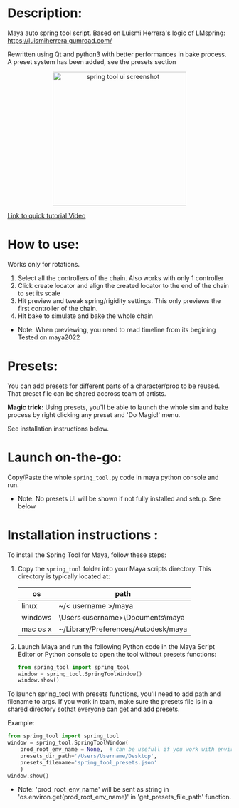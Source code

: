 # Description:
Maya auto spring tool script.
Based on Luismi Herrera's logic of LMspring:
https://luismiherrera.gumroad.com/

Rewritten using Qt and python3 with better performances in bake process.
A preset system has been added, see the presets section

<div style="text-align: center;">
    <img src="https://garcia-nicolas.com/wp-content/uploads/2024/03/spring_tool_screenshot.png" alt="spring tool ui screenshot" width="300"/>
</div>

[Link to quick tutorial Video](https://garcia-nicolas.com/wp-content/uploads/2024/03/spring_tool_tuto.mp4)

# How to use:
Works only for rotations.
1. Select all the controllers of the chain. Also works with only 1 controller
2. Click create locator and align the created locator
to the end of the chain to set its scale
3. Hit preview and tweak spring/rigidity settings. This only previews the
first controller of the chain.
4. Hit bake to simulate and bake the whole chain

- Note: When previewing, you need to read timeline from its begining
    Tested on maya2022

# Presets:
You can add presets for different parts of a character/prop to be reused.
That preset file can be shared accross team of artists.
<p><b>Magic trick:</b>
Using presets, you'll be able to launch the whole sim and bake process
by right clicking any preset and 'Do Magic!' menu.</p>
<p>See installation instructions below.</p>


# Launch on-the-go:
Copy/Paste the whole `spring_tool.py` code in maya python console and run.
- Note: No presets UI will be shown if not fully installed and setup. See below

# Installation instructions :
To install the Spring Tool for Maya, follow these steps:

1. Copy the `spring_tool` folder into your Maya scripts directory. This directory is typically located at:

    | os       | path                                          |
    | ------   | ------                                        |
    | linux    | ~/< username >/maya                           |
    | windows  | \Users\<username>\Documents\maya              |
    | mac os x | ~<username>/Library/Preferences/Autodesk/maya |

2. Launch Maya and run the following Python code in the Maya Script Editor
or Python console to open the tool without presets functions:
   ```python
   from spring_tool import spring_tool
   window = spring_tool.SpringToolWindow()
   window.show()
   ```

To launch spring_tool with presets functions, you'll need to add path and filename
to args.
If you work in team, make sure the presets file is in a shared directory sothat
everyone can get and add presets.

Example:

```python
from spring_tool import spring_tool
window = spring_tool.SpringToolWindow(
    prod_root_env_name = None,  # can be usefull if you work with environments
    presets_dir_path='/Users/Username/Desktop',
    presets_filename='spring_tool_presets.json'
    )
window.show()
```
- Note: 'prod_root_env_name' will be sent as string in 'os.environ.get(prod_root_env_name)' in 'get_presets_file_path' function.


